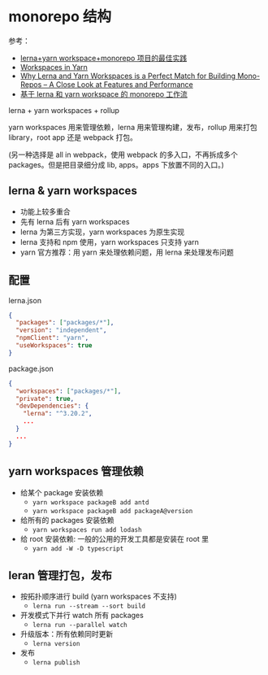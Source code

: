 # monorepo 结构

参考：

- [lerna+yarn workspace+monorepo 项目的最佳实践](https://juejin.im/post/5d583231e51d45620541039e)
- [Workspaces in Yarn](https://classic.yarnpkg.com/blog/2017/08/02/introducing-workspaces/)
- [Why Lerna and Yarn Workspaces is a Perfect Match for Building Mono-Repos – A Close Look at Features and Performance](https://doppelmutzi.github.io/monorepo-lerna-yarn-workspaces/)
- [基于 lerna 和 yarn workspace 的 monorepo 工作流](https://zhuanlan.zhihu.com/p/71385053)

lerna + yarn workspaces + rollup

yarn workspaces 用来管理依赖，lerna 用来管理构建，发布，rollup 用来打包 library，root app 还是 webpack 打包。

(另一种选择是 all in webpack，使用 webpack 的多入口，不再拆成多个 packages。但是把目录细分成 lib, apps。apps 下放置不同的入口。)

## lerna & yarn workspaces

- 功能上较多重合
- 先有 lerna 后有 yarn workspaces
- lerna 为第三方实现，yarn workspaces 为原生实现
- lerna 支持和 npm 使用，yarn workspaces 只支持 yarn
- yarn 官方推荐：用 yarn 来处理依赖问题，用 lerna 来处理发布问题

## 配置

lerna.json

```json
{
  "packages": ["packages/*"],
  "version": "independent",
  "npmClient": "yarn",
  "useWorkspaces": true
}
```

package.json

```json
{
  "workspaces": ["packages/*"],
  "private": true,
  "devDependencies": {
    "lerna": "^3.20.2",
    ...
  }
  ...
}
```

## yarn workspaces 管理依赖

- 给某个 package 安装依赖
  - `yarn workspace packageB add antd`
  - `yarn workspace packageB add packageA@version`
- 给所有的 packages 安装依赖
  - `yarn workspaces run add lodash`
- 给 root 安装依赖: 一般的公用的开发工具都是安装在 root 里
  - `yarn add -W -D typescript`

## leran 管理打包，发布

- 按拓扑顺序进行 build (yarn workspaces 不支持)
  - `lerna run --stream --sort build`
- 开发模式下并行 watch 所有 packages
  - `lerna run --parallel watch`
- 升级版本：所有依赖同时更新
  - `lerna version`
- 发布
  - `lerna publish`
